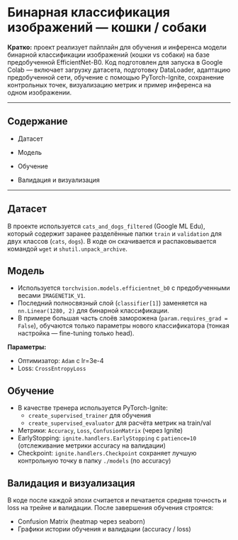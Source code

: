 # Бинарная классификация изображений — кошки / собаки

**Кратко:** проект реализует пайплайн для обучения и инференса модели бинарной классификации изображений (кошки vs собаки) на базе предобученной EfficientNet-B0. Код подготовлен для запуска в Google Colab — включает загрузку датасета, подготовку DataLoader, адаптацию предобученной сети, обучение с помощью PyTorch-Ignite, сохранение контрольных точек, визуализацию метрик и пример инференса на одном изображении.

---

## Содержание

- Датасет

- Модель

- Обучение

- Валидация и визуализация

---

## Датасет

В проекте используется `cats_and_dogs_filtered` (Google ML Edu), который содержит заранее разделённые папки `train` и `validation` для двух классов (`cats`, `dogs`). В коде он скачивается и распаковывается командой `wget` и `shutil.unpack_archive`.

## Модель

- Используется `torchvision.models.efficientnet_b0` с предобученными весами `IMAGENET1K_V1`.
- Последний полносвязный слой (`classifier[1]`) заменяется на `nn.Linear(1280, 2)` для бинарной классификации.
- В примере большая часть слоёв заморожена (`param.requires_grad = False`), обучаются только параметры нового классификатора (тонкая настройка — fine-tuning только head).

**Параметры:**

- Оптимизатор: `Adam` с lr=3e-4
- Loss: `CrossEntropyLoss`

## Обучение

- В качестве тренера используется PyTorch-Ignite:
  - `create_supervised_trainer` для обучения
  - `create_supervised_evaluator` для расчёта метрик на train/val
- Метрики: `Accuracy`, `Loss`, `ConfusionMatrix` (через Ignite)
- EarlyStopping: `ignite.handlers.EarlyStopping` с `patience=10` (отслеживание метрики accuracy на валидации)
- Checkpoint: `ignite.handlers.Checkpoint` сохраняет лучшую контрольную точку в папку `./models` (по accuracy)

## Валидация и визуализация

В коде после каждой эпохи считается и печатается средняя точность и loss на трейне и валидации. После завершения обучения строятся:

- Confusion Matrix (heatmap через seaborn)
- Графики истории обучения и валидации (accuracy / loss)

